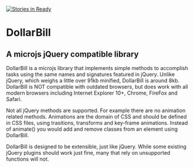 [![Stories in Ready](https://badge.waffle.io/docluv/dollarbill.png?label=ready&title=Ready)](https://waffle.io/docluv/dollarbill)
# DollarBill
## A microjs jQuery compatible library

DollarBill is a microjs library that implements simple methods to accomplish 
tasks using the same names and signatures featured in jQuery. Unlike jQuery, 
which weighs a little over 91kb minified, DollarBill is around 8kb. DollarBill
is NOT compatible with outdated browsers, but does work with all modern browsers
including Internet Explorer 10+, Chrome, FireFox and Safari.

Not all jQuery methods are supported. For example there are no animation related 
methods. Animations are the domain of CSS and should be defined in CSS files,
using trasitions, transforms and key-frame animations. Instead of animate()
you would add and remove classes from an element using DollarBill.

DollarBill is designed to be extensible, just like jQuery. While some existing 
jQuery plugins should work just fine, many that rely on unsupported functions
will not. 



